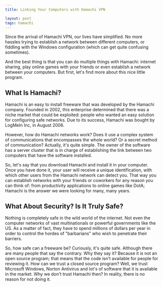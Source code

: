 ```yaml
---
title: Linking Your Computers with Hamachi VPN

layout: post
tags: hamachi
---
```


Since the arrival of Hamachi VPN, our lives have simplified. No more hassles trying to establish a network between different computers, or fiddling with the Windows configuration (which can get quite confusing sometimes).

And the best thing is that you can do multiple things with Hamachi: internet sharing, play online games with your friends or even establish a network between your computers. But first, let's find more about this nice little program.

## What Is Hamachi?

Hamachi is an easy to install freeware that was developed by the Hamachi company. Founded in 2002, this enterprise determined that there was a niche market that could be exploited: people who wanted an easy solution for configuring safe networks. Due to its success, Hamachi was bought by LogMeIn Inc, in August 2006.

However, how do Hamachi networks work? Does it use a complex system of communications that encompasses the whole world? Or a secret method of communication? Actually, it's quite simple. The owner of the software has a server cluster that is in charge of establishing the link between two computers that have the software installed.

So, let's say that you download Hamachi and install it in your computer. Once you have done it, your user will receive a unique identification, with which other users from the Hamachi network can detect you. That way you can establish networks with your friends or coworkers for any reason you can think of: from productivity applications to online games like DotA; Hamachi is the answer we were looking for many, many years.

## What About Security? Is It Truly Safe?

Nothing is completely safe in the wild world of the internet. Not even the computer networks of vast multinationals or powerful governments like the US. As a matter of fact, they have to spend millions of dollars per year in order to control the hordes of "barbarians" who wish to penetrate their barriers.

So, how safe can a freeware be? Curiously, it's quite safe. Although there are many people that say the contrary. Why they say it? Because it is not an open source program; that means that the code isn't available for people for reviewing it. How can we trust a closed source program? Well, we trust Microsoft Windows, Norton Antivirus and lot's of software that it is available in the market. Why we don't trust Hamachi then? In reality, there is no reason for not doing it.
